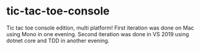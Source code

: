 # tic-tac-toe-console
Tic tac toe console edition, multi platform!
First iteration was done on Mac using Mono in one evening.
Second iteration was done in VS 2019 using dotnet core and TDD in another evening.